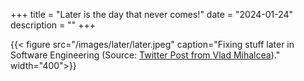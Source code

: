 +++
title = "Later is the day that never comes!"
date = "2024-01-24"
description = ""
+++


{{< figure src="/images/later/later.jpeg" caption="Fixing stuff later in Software Engineering (Source: [Twitter Post from Vlad Mihalcea](https://x.com/vlad_mihalcea/status/1802901724362887580))." width="400">}}